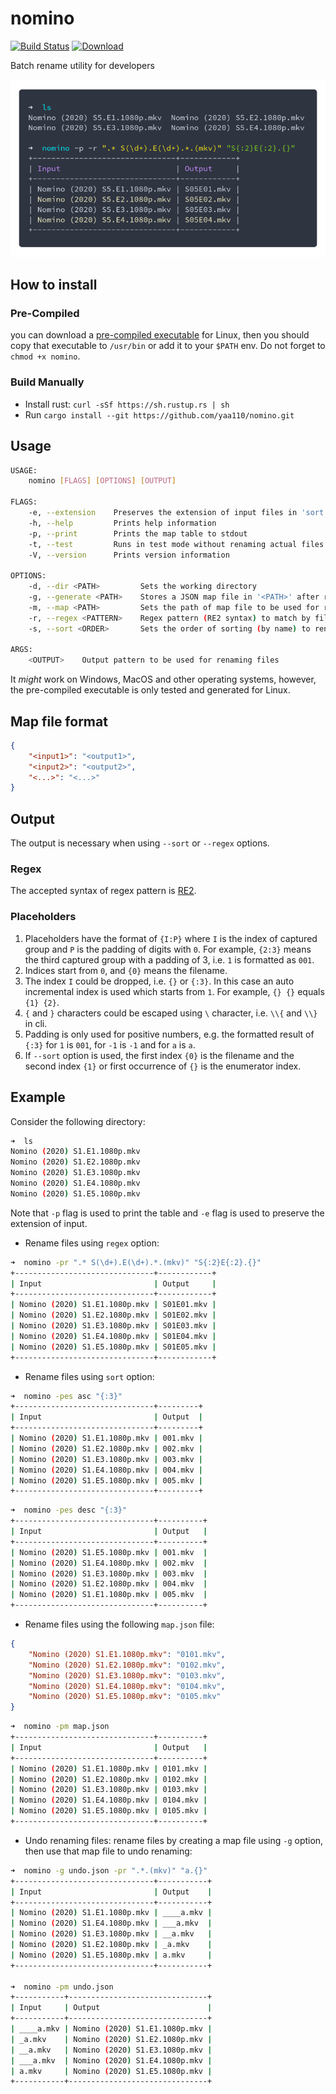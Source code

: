 # nomino

[![Build Status](https://travis-ci.org/yaa110/nomino.svg?branch=master)](https://travis-ci.org/yaa110/nomino) [![Download](https://img.shields.io/badge/download-release-blue.svg)](https://github.com/yaa110/nomino/releases)

Batch rename utility for developers

![Alt text](/screenshots/nomino.png?raw=true "Regex Screenshot")

## How to install

### Pre-Compiled

you can download a [pre-compiled executable](https://github.com/yaa110/nomino/releases) for Linux, then you should copy that executable to `/usr/bin` or add it to your `$PATH` env. Do not forget to `chmod +x nomino`.

### Build Manually

- Install rust: `curl -sSf https://sh.rustup.rs | sh`
- Run `cargo install --git https://github.com/yaa110/nomino.git`

## Usage

```bash
USAGE:
    nomino [FLAGS] [OPTIONS] [OUTPUT]

FLAGS:
    -e, --extension    Preserves the extension of input files in 'sort' and 'regex' options
    -h, --help         Prints help information
    -p, --print        Prints the map table to stdout
    -t, --test         Runs in test mode without renaming actual files
    -V, --version      Prints version information

OPTIONS:
    -d, --dir <PATH>         Sets the working directory
    -g, --generate <PATH>    Stores a JSON map file in '<PATH>' after renaming files
    -m, --map <PATH>         Sets the path of map file to be used for renaming files
    -r, --regex <PATTERN>    Regex pattern (RE2 syntax) to match by filenames
    -s, --sort <ORDER>       Sets the order of sorting (by name) to rename files using enumerator [possible values: ASC, DESC]

ARGS:
    <OUTPUT>    Output pattern to be used for renaming files
```

It _might_ work on Windows, MacOS and other operating systems, however, the pre-compiled executable is only tested and generated for Linux.

## Map file format

```json
{
    "<input1>": "<output1>",
    "<input2>": "<output2>",
    "<...>": "<...>"
}
```

## Output

The output is necessary when using `--sort` or `--regex` options.

### Regex

The accepted syntax of regex pattern is [RE2](https://github.com/google/re2/wiki/Syntax).

### Placeholders

1. Placeholders have the format of `{I:P}` where `I` is the index of captured group and `P` is the padding of digits with `0`. For example, `{2:3}` means the third captured group with a padding of 3, i.e. `1` is formatted as `001`.
1. Indices start from `0`, and `{0}` means the filename.
1. The index `I` could be dropped, i.e. `{}` or `{:3}`. In this case an auto incremental index is used which starts from `1`. For example, `{} {}` equals `{1} {2}`.
1. `{` and `}` characters could be escaped using `\` character, i.e. `\\{` and `\\}` in cli.
1. Padding is only used for positive numbers, e.g. the formatted result of `{:3}` for `1` is `001`, for `-1` is `-1` and for `a` is `a`.
1. If `--sort` option is used, the first index `{0}` is the filename and the second index `{1}` or first occurrence of `{}` is the enumerator index.

## Example

Consider the following directory:

```bash
➜  ls
Nomino (2020) S1.E1.1080p.mkv
Nomino (2020) S1.E2.1080p.mkv
Nomino (2020) S1.E3.1080p.mkv
Nomino (2020) S1.E4.1080p.mkv
Nomino (2020) S1.E5.1080p.mkv
```

Note that `-p` flag is used to print the table and `-e` flag is used to preserve the extension of input.

- Rename files using `regex` option:

```bash
➜  nomino -pr ".* S(\d+).E(\d+).*.(mkv)" "S{:2}E{:2}.{}"
+-------------------------------+------------+
| Input                         | Output     |
+-------------------------------+------------+
| Nomino (2020) S1.E1.1080p.mkv | S01E01.mkv |
| Nomino (2020) S1.E2.1080p.mkv | S01E02.mkv |
| Nomino (2020) S1.E3.1080p.mkv | S01E03.mkv |
| Nomino (2020) S1.E4.1080p.mkv | S01E04.mkv |
| Nomino (2020) S1.E5.1080p.mkv | S01E05.mkv |
+-------------------------------+------------+
```

- Rename files using `sort` option:

```bash
➜  nomino -pes asc "{:3}"
+-------------------------------+---------+
| Input                         | Output  |
+-------------------------------+---------+
| Nomino (2020) S1.E1.1080p.mkv | 001.mkv |
| Nomino (2020) S1.E2.1080p.mkv | 002.mkv |
| Nomino (2020) S1.E3.1080p.mkv | 003.mkv |
| Nomino (2020) S1.E4.1080p.mkv | 004.mkv |
| Nomino (2020) S1.E5.1080p.mkv | 005.mkv |
+-------------------------------+---------+
```

```bash
➜  nomino -pes desc "{:3}"
+-------------------------------+----------+
| Input                         | Output   |
+-------------------------------+----------+
| Nomino (2020) S1.E5.1080p.mkv | 001.mkv  |
| Nomino (2020) S1.E4.1080p.mkv | 002.mkv  |
| Nomino (2020) S1.E3.1080p.mkv | 003.mkv  |
| Nomino (2020) S1.E2.1080p.mkv | 004.mkv  |
| Nomino (2020) S1.E1.1080p.mkv | 005.mkv  |
+-------------------------------+----------+
```

- Rename files using the following `map.json` file:

```json
{
    "Nomino (2020) S1.E1.1080p.mkv": "0101.mkv",
    "Nomino (2020) S1.E2.1080p.mkv": "0102.mkv",
    "Nomino (2020) S1.E3.1080p.mkv": "0103.mkv",
    "Nomino (2020) S1.E4.1080p.mkv": "0104.mkv",
    "Nomino (2020) S1.E5.1080p.mkv": "0105.mkv"
}
```

```bash
➜  nomino -pm map.json
+-------------------------------+----------+
| Input                         | Output   |
+-------------------------------+----------+
| Nomino (2020) S1.E1.1080p.mkv | 0101.mkv |
| Nomino (2020) S1.E2.1080p.mkv | 0102.mkv |
| Nomino (2020) S1.E3.1080p.mkv | 0103.mkv |
| Nomino (2020) S1.E4.1080p.mkv | 0104.mkv |
| Nomino (2020) S1.E5.1080p.mkv | 0105.mkv |
+-------------------------------+----------+
```

- Undo renaming files: rename files by creating a map file using `-g` option, then use that map file to undo renaming:

```bash
➜  nomino -g undo.json -pr ".*.(mkv)" "a.{}"
+-------------------------------+-----------+
| Input                         | Output    |
+-------------------------------+-----------+
| Nomino (2020) S1.E1.1080p.mkv | ____a.mkv |
| Nomino (2020) S1.E4.1080p.mkv | ___a.mkv  |
| Nomino (2020) S1.E3.1080p.mkv | __a.mkv   |
| Nomino (2020) S1.E2.1080p.mkv | _a.mkv    |
| Nomino (2020) S1.E5.1080p.mkv | a.mkv     |
+-------------------------------+-----------+

➜  nomino -pm undo.json
+-----------+-------------------------------+
| Input     | Output                        |
+-----------+-------------------------------+
| ____a.mkv | Nomino (2020) S1.E1.1080p.mkv |
| _a.mkv    | Nomino (2020) S1.E2.1080p.mkv |
| __a.mkv   | Nomino (2020) S1.E3.1080p.mkv |
| ___a.mkv  | Nomino (2020) S1.E4.1080p.mkv |
| a.mkv     | Nomino (2020) S1.E5.1080p.mkv |
+-----------+-------------------------------+
```
